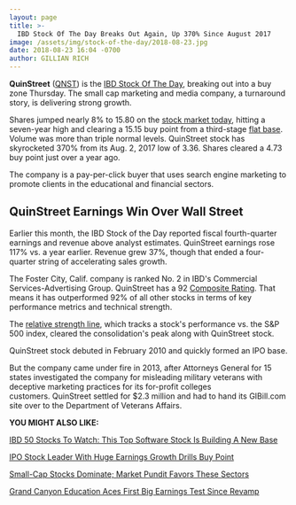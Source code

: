 ```yaml
---
layout: page
title: >-
  IBD Stock Of The Day Breaks Out Again, Up 370% Since August 2017
image: /assets/img/stock-of-the-day/2018-08-23.jpg
date: 2018-08-23 16:04 -0700
author: GILLIAN RICH
---
```







**QuinStreet** ([QNST](https://research.investors.com/quote.aspx?symbol=QNST)) is the [IBD Stock Of The Day](https://www.investors.com/research/ibd-stock-of-the-day/), breaking out into a buy zone Thursday. The small cap marketing and media company, a turnaround story, is delivering strong growth.




Shares jumped nearly 8% to 15.80 on the [stock market today](https://www.investors.com/stock-market-today/), hitting a seven-year high and clearing a 15.15 buy point from a third-stage [flat base](https://www.investors.com/ibd-university/how-to-buy/common-patterns-3/). Volume was more than triple normal levels. QuinStreet stock has skyrocketed 370% from its Aug. 2, 2017 low of 3.36. Shares cleared a 4.73 buy point just over a year ago.


The company is a pay-per-click buyer that uses search engine marketing to promote clients in the educational and financial sectors.


QuinStreet Earnings Win Over Wall Street
----------------------------------------


Earlier this month, the IBD Stock of the Day reported fiscal fourth-quarter earnings and revenue above analyst estimates. QuinStreet earnings rose 117% vs. a year earlier. Revenue grew 37%, though that ended a four-quarter string of accelerating sales growth.


The Foster City, Calif. company is ranked No. 2 in IBD's Commercial Services-Advertising Group. QuinStreet has a 92 [Composite Rating](https://www.investors.com/ibd-university/find-evaluate-stocks/exclusive-ratings/). That means it has outperformed 92% of all other stocks in terms of key performance metrics and technical strength.



The [relative strength line](https://www.investors.com/how-to-invest/investors-corner/relative-strength-line-identifies-strong-stocks/), which tracks a stock's performance vs. the S&P 500 index, cleared the consolidation's peak along with QuinStreet stock.


QuinStreet stock debuted in February 2010 and quickly formed an IPO base.


But the company came under fire in 2013, after Attorneys General for 15 states investigated the company for misleading military veterans with deceptive marketing practices for its for-profit colleges customers. QuinStreet settled for $2.3 million and had to hand its GIBill.com site over to the Department of Veterans Affairs.


**YOU MIGHT ALSO LIKE:**


[IBD 50 Stocks To Watch: This Top Software Stock Is Building A New Base](https://www.investors.com/research/stocks-to-watch-servicenow-now/)


[IPO Stock Leader With Huge Earnings Growth Drills Buy Point](https://www.investors.com/stock-lists/ipo-analysis/ipo-stock-cactus-earnings-growth-buy-point/)


[Small-Cap Stocks Dominate; Market Pundit Favors These Sectors](https://www.investors.com/etfs-and-funds/etfs/etf-wrap-small-cap-stocks-lead/)


[Grand Canyon Education Aces First Big Earnings Test Since Revamp](https://www.investors.com/news/grand-canyon-education-earnings-canyon-university-selloff/)




